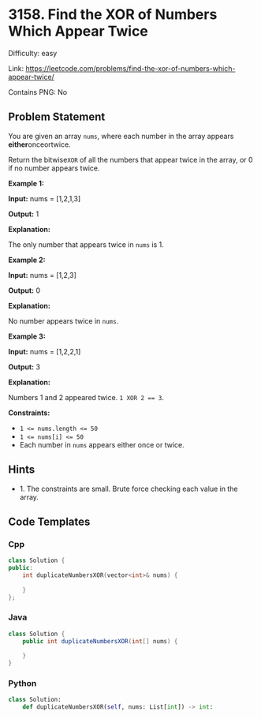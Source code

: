 # 3158. Find the XOR of Numbers Which Appear Twice

Difficulty: easy

Link: https://leetcode.com/problems/find-the-xor-of-numbers-which-appear-twice/

Contains PNG: No

## Problem Statement

You are given an array `nums`, where each number in the array appears **either**onceortwice.

Return the bitwise`XOR` of all the numbers that appear twice in the array, or 0 if no number appears twice.

**Example 1:**

**Input:** nums \= \[1,2,1,3]

**Output:** 1

**Explanation:**

The only number that appears twice in `nums` is 1\.

**Example 2:**

**Input:** nums \= \[1,2,3]

**Output:** 0

**Explanation:**

No number appears twice in `nums`.

**Example 3:**

**Input:** nums \= \[1,2,2,1]

**Output:** 3

**Explanation:**

Numbers 1 and 2 appeared twice. `1 XOR 2 == 3`.

**Constraints:**

* `1 <= nums.length <= 50`
* `1 <= nums[i] <= 50`
* Each number in `nums` appears either once or twice.

## Hints

- 1\. The constraints are small. Brute force checking each value in the array.

## Code Templates

### Cpp
```cpp
class Solution {
public:
    int duplicateNumbersXOR(vector<int>& nums) {
        
    }
};
```

### Java
```java
class Solution {
    public int duplicateNumbersXOR(int[] nums) {
        
    }
}
```

### Python
```python
class Solution:
    def duplicateNumbersXOR(self, nums: List[int]) -> int:
        
```

